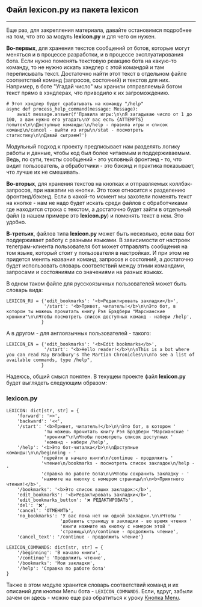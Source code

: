 ## Файл lexicon.py из пакета lexicon
---------------------------------

Еще раз, для закрепления материала, давайте остановимся подробнее на том, что это за модуль **lexicon.py** и для чего он нужен.

**Во-первых**, для хранения текстов сообщений от ботов, которые могут меняться и в процессе разработки, и в процессе эксплуатирования бота. Если нужно поменять текстовую реакцию бота на какую-то команду, то не нужно искать хэндлер с этой командой и там переписывать текст. Достаточно найти этот текст в отдельном файле соответствий команд (запросов, состояний) и текстов для них. Например, в боте "Угадай число" мы хранили отправляемый ботом текст прямо в хэндлерах, что приводило к их загромождению. 

    # Этот хэндлер будет срабатывать на команду "/help"
    async def process_help_command(message: Message):
        await message.answer(f'Правила игры:\n\nЯ загадываю число от 1 до 100, а вам нужно его угадать\nУ вас есть {ATTEMPTS} попыток\n\nДоступные команды:\n/help - правила игры и список команд\n/cancel - выйти из игры\n/stat - посмотреть статистику\n\nДавай сыграем?')

Модульный подход к проекту предписывает нам разделять логику работы и данные, чтобы код был более читаемым и поддерживаемым. Ведь, по сути, тексты сообщений - это условный фронтэнд - то, что видит пользователь, а обработчики - это бэкэнд и практика показывает, что лучше их не смешивать.

**Во-вторых**, для хранения текстов на кнопках и отправляемых коллбэк-запросов, при нажатии на кнопки. Это тоже относится к разделению фронтэнд/бэкэнд. Если в какой-то момент мы захотели поменять текст на кнопке - нам не надо будет искать среди файлов с обработчиками где находится строка с текстом, а достаточно будет зайти в отдельный файл (в нашем примере это **lexicon.py**) и поменять текст в нем. Это удобно.

**В-третьих**, файлов типа **lexicon.py** может быть несколько, если ваш бот поддерживает работу с разными языками. В зависимости от настроек телеграм-клиента пользователя бот может отправлять сообщения на том языке, который стоит у пользователя в настройках. И при этом не придется менять названия команд, запросов и состояний, а достаточно будет использовать словарь соответствий между этими командами, запросами и состояниями со значениями на разных языках.

В одном таком файле для русскоязычных пользователей может быть словарь вида:

    LEXICON_RU = {'edit_bookmarks': '<b>Редактировать закладки</b>',
                  '/start': '<b>Привет, читатель!</b>\n\nЭто бот, в котором ты можешь прочитать книгу Рэя Брэдбери "Марсианские хроники"\n\nЧтобы посмотреть список доступных команд - набери /help',
                 }

А в другом - для англоязычных пользователей - такого:

    LEXICON_EN = {'edit_bookmarks': '<b>Edit bookmarks</b>',
                  '/start': "<b>Hello reader!</b>\n\nThis is a bot where you can read Ray Bradbury's The Martian Chronicles\n\nTo see a list of available commands, type /help",
                 }

Надеюсь, общий смысл понятен. В текущем проекте файл **lexicon.py** будет выглядеть следующим образом:

### lexicon.py

    LEXICON: dict[str, str] = {
        'forward': '>>',
        'backward': '<<',
        '/start': '<b>Привет, читатель!</b>\n\nЭто бот, в котором '
                  'ты можешь прочитать книгу Рэя Брэдбери "Марсианские '
                  'хроники"\n\nЧтобы посмотреть список доступных '
                  'команд - набери /help',
        '/help': '<b>Это бот-читалка</b>\n\nДоступные команды:\n\n/beginning - '
                 'перейти в начало книги\n/continue - продолжить '
                 'чтение\n/bookmarks - посмотреть список закладок\n/help - '
                 'справка по работе бота\n\nЧтобы сохранить закладку - '
                 'нажмите на кнопку с номером страницы\n\n<b>Приятного чтения!</b>',
        '/bookmarks': '<b>Это список ваших закладок:</b>',
        'edit_bookmarks': '<b>Редактировать закладки</b>',
        'edit_bookmarks_button': '❌ РЕДАКТИРОВАТЬ',
        'del': '❌',
        'cancel': 'ОТМЕНИТЬ',
        'no_bookmarks': 'У вас пока нет ни одной закладки.\n\nЧтобы '
                        'добавить страницу в закладки - во время чтения '
                        'книги нажмите на кнопку с номером этой '
                        'страницы\n\n/continue - продолжить чтение',
        'cancel_text': '/continue - продолжить чтение'}
    
    LEXICON_COMMANDS: dict[str, str] = {
        '/beginning': 'В начало книги',
        '/continue': 'Продолжить чтение',
        '/bookmarks': 'Мои закладки',
        '/help': 'Справка по работе бота'
    }

Также в этом модуле хранится словарь соответствий команд и их описаний для кнопки Menu бота - `LEXICON_COMMANDS`. Если, вдруг, забыли зачем он здесь - можно еще раз обратиться к уроку [Кнопка Menu](https://stepik.org/lesson/792844/step/1?unit=795518).
